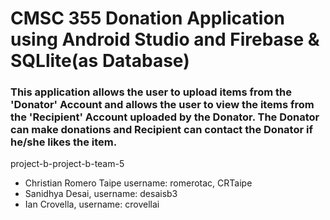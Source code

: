 # CMSC 355 Donation Application using Android Studio and Firebase & SQLlite(as Database)

### This application allows the user to upload items from the 'Donator' Account and allows the user to view the items from the 'Recipient' Account uploaded by the Donator. The Donator can make donations and Recipient can contact the Donator if he/she likes the item.

project-b-project-b-team-5
- Christian Romero Taipe username: romerotac, CRTaipe
- Sanidhya Desai, username: desaisb3
- Ian Crovella, username: crovellai


